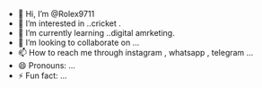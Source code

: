 - 👋 Hi, I’m @Rolex9711
- 👀 I’m interested in ..cricket .
- 🌱 I’m currently learning ..digital amrketing.
- 💞️ I’m looking to collaborate on ...
- 📫 How to reach me through instagram , whatsapp , telegram ...
- 😄 Pronouns: ...
- ⚡ Fun fact: ...

<!---
Rolex9711/Rolex9711 is a ✨ special ✨ repository because its `README.md` (this file) appears on your GitHub profile.
You can click the Preview link to take a look at your changes.
--->
